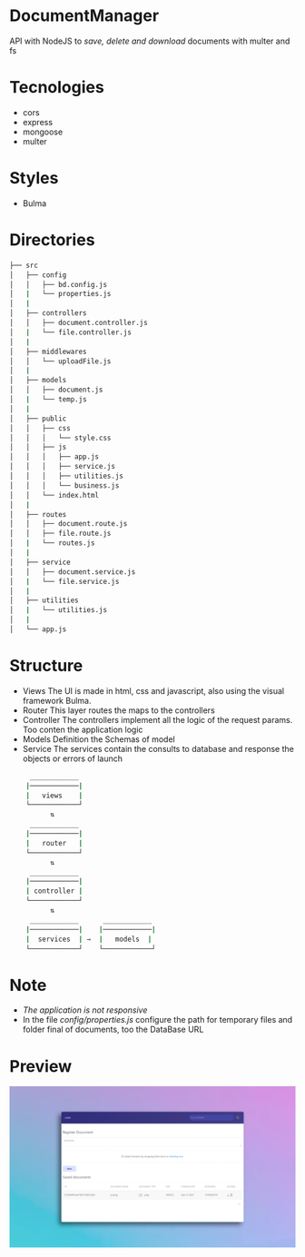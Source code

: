 # DocumentManager 
 API with NodeJS to *save, delete and download* documents with multer and fs

# Tecnologies
 * cors
 * express
 * mongoose
 * multer

# Styles
 * Bulma

# Directories
```bash
├── src
│   ├── config
│   │   ├── bd.config.js
│   |   └── properties.js
│   |
│   ├── controllers
│   │   ├── document.controller.js
│   |   └── file.controller.js
│   |
│   ├── middlewares
│   │   └── uploadFile.js
│   |
│   ├── models
│   │   ├── document.js
│   |   └── temp.js
│   |
│   ├── public
│   │   ├── css
│   │   │   └── style.css
│   │   ├── js
│   │   │   ├── app.js
│   │   │   ├── service.js
│   │   │   ├── utilities.js
│   │   │   └── business.js
│   │   └── index.html
│   |
│   ├── routes
│   │   ├── document.route.js
│   │   ├── file.route.js
│   |   └── routes.js
│   |
│   ├── service
│   │   ├── document.service.js
│   |   └── file.service.js
│   |
│   ├── utilities
│   |   └── utilities.js
│   |
│   └── app.js
```
# Structure
 * Views
   The UI is made in html, css and javascript, also using the visual framework Bulma.
 * Router
   This layer routes the maps to the controllers
 * Controller
   The controllers implement all the logic of the request params. 
   Too conten the application logic
 * Models
   Definition the Schemas of model
 * Service
   The services contain the consults to database and response the objects
   or errors of launch

```bash
     ____________ 
    |────────────|
    |   views    |
    └────────────┘
          ⇅
     ____________ 
    |────────────|
    |   router   |
    └────────────┘
          ⇅    
     ____________ 
    |────────────|
    | controller |
    └────────────┘
          ⇅    
     ____________      ____________  
    |────────────|    |────────────|
    |  services  | ⇾  |   models  |
    └────────────┘    └────────────┘

```

# Note
 * *The application is not responsive*
 * In the file *config/properties.js* configure the path for
   temporary files and folder final of documents, too the DataBase URL

# Preview
![Resume cv](/preview.png)